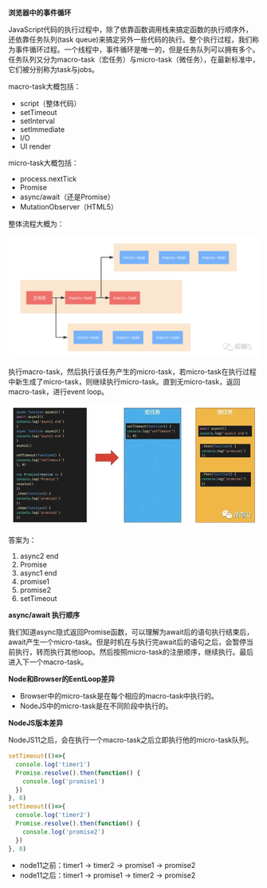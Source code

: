 **浏览器中的事件循环**

JavaScript代码的执行过程中，除了依靠函数调用栈来搞定函数的执行顺序外，还依靠任务队列(task queue)来搞定另外一些代码的执行。整个执行过程，我们称为事件循环过程。一个线程中，事件循环是唯一的，但是任务队列可以拥有多个。任务队列又分为macro-task（宏任务）与micro-task（微任务），在最新标准中，它们被分别称为task与jobs。  

macro-task大概包括：

- script（整体代码）
- setTimeout
- setInterval
- setImmediate
- I/O
- UI render

micro-task大概包括：

- process.nextTick
- Promise
- async/await（还是Promise）
- MutationObserver（HTML5）

整体流程大概为：

![](./images/14.png)

执行macro-task，然后执行该任务产生的micro-task，若micro-task在执行过程中新生成了micro-task，则继续执行micro-task。直到无micro-task，返回macro-task，进行event loop。

![](./images/15.jpg)

答案为：

1. async2 end  
2. Promise
3. async1 end
4. promise1
5. promise2
6. setTimeout

**async/await 执行顺序**

我们知道async隐式返回Promise函数，可以理解为await后的语句执行结束后，await产生一个micro-task。但是时机在与执行完await后的语句之后，会暂停当前执行，转而执行其他loop。然后按照micro-task的注册顺序，继续执行。最后进入下一个macro-task。

**Node和Browser的EentLoop差异**

- Browser中的micro-task是在每个相应的macro-task中执行的。
- NodeJS中的micro-task是在不同阶段中执行的。

**NodeJS版本差异**  

NodeJS11之后，会在执行一个macro-task之后立即执行他的micro-task队列。

```javascript
setTimeout(()=>{  
  console.log('timer1')  
  Promise.resolve().then(function() {  
    console.log('promise1')  
  })  
}, 0)  
setTimeout(()=>{  
  console.log('timer2')  
  Promise.resolve().then(function() {  
    console.log('promise2')  
  })  
}, 0)
```

- node11之前：timer1 -> timer2 -> promise1 -> promise2
- node11之后：timer1 -> promise1 -> timer2 -> promise2